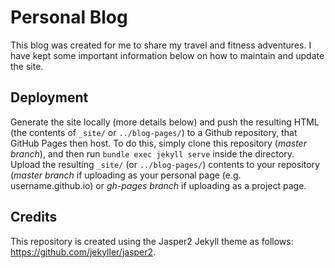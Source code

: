 # Personal Blog 

This blog was created for me to share my travel and fitness adventures. I have kept some important information below on how to maintain and update the site. 

## Deployment 

Generate the site locally (more details below) and push the resulting HTML  
(the contents of `_site/` or `../blog-pages/`) to a Github repository, that GitHub Pages
then host. To do this, simply clone this repository (*master branch*), and then run
`bundle exec jekyll serve` inside the directory. Upload the resulting `_site/` (or `../blog-pages/`)
contents to your repository (*master branch* if uploading as your personal page
(e.g. username.github.io) or *gh-pages branch* if uploading as a project page.

## Credits

This repository is created using the Jasper2 Jekyll theme as follows: https://github.com/jekyller/jasper2. 
